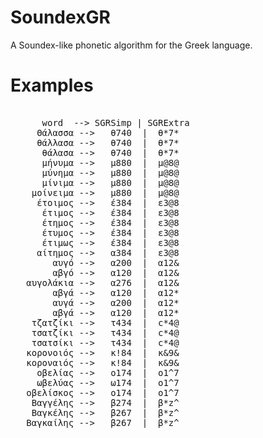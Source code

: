 # SoundexGR
A Soundex-like phonetic algorithm for the Greek language.

# Examples
<pre>

      word  --> SGRSimp | SGRExtra
     Θάλασσα -->   θ740  |  θ*7* 
     θάλλασα -->   θ740  |  θ*7* 
      θάλασα -->   θ740  |  θ*7* 
      μήνυμα -->   μ880  |  μ@8@ 
      μύνημα -->   μ880  |  μ@8@ 
      μίνιμα -->   μ880  |  μ@8@ 
    μοίνειμα -->   μ880  |  μ@8@ 
     έτοιμος -->   έ384  |  ε3@8 
      έτιμος -->   έ384  |  ε3@8 
      έτημος -->   έ384  |  ε3@8 
      έτυμος -->   έ384  |  ε3@8 
      έτιμως -->   έ384  |  ε3@8 
     αίτημος -->   α384  |  ε3@8 
        αυγό -->   α200  |  α12& 
        αβγό -->   α120  |  α12& 
   αυγολάκια -->   α276  |  α12& 
        αβγά -->   α120  |  α12* 
        αυγά -->   α200  |  α12* 
        αβγά -->   α120  |  α12* 
    τζατζίκι -->   τ434  |  c*4@ 
    τσατζίκι -->   τ434  |  c*4@ 
    τσατσίκι -->   τ434  |  c*4@ 
   κορονοιός -->   κ!84  |  κ&9& 
   κοροναιός -->   κ!84  |  κ&9& 
     οβελίας -->   ο174  |  ο1^7 
     ωβελύας -->   ω174  |  ο1^7 
   οβελίσκος -->   ο174  |  ο1^7 
    Βαγγέλης -->   β274  |  β*z^ 
    Βαγκέλης -->   β267  |  β*z^ 
   Βαγκαίλης -->   β267  |  β*z^ 
     Γιάννης -->   γ840  |  γ@*8 
      Γιάνης -->   γ840  |  γ@*8 
    Γιάνννης -->   γ840  |  γ@*8 
 αναδιατάσσω -->   α833  |  α8*3 
  αναδιέταξα -->   α833  |  α8*3 
       θαύμα -->   θ800  |  θ*18 
       θάβμα -->   θ180  |  θ*18 
  θαυμαστικό -->   θ843  |  θ*18 
</pre>

# Context
 This work has been done in the context of the Diploma thesis of Antrei Kavros under the supervision of Yannis Tzitzikas,
 in the Computer Science Department of the  University of Crete, GREEECE.
 
 
 # How to Run:
 * client/Examples: prints indicative examples
 * client/Prompt: for computing the codes for words inputed through the  command line
 * evaluation/BulkCheck: for running  experiments  over an evaluation collection that is included (in the folder Resources)
 
 # Persons Involved:
 * Antrei Kavros
 * Yannis Tzitzikas
